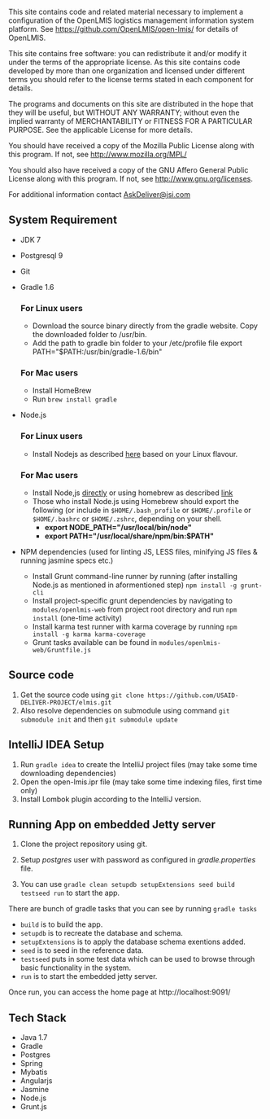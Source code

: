 This site contains code and related material necessary to implement a configuration of the OpenLMIS logistics management information system platform.  See https://github.com/OpenLMIS/open-lmis/ for details of OpenLMIS.

This site contains free software: you can redistribute it and/or modify it under the terms of the appropriate license.  As this site contains code developed by more than one organization and licensed under different terms you should refer to the license terms stated in each component for details.

The programs and documents on this site are distributed in the hope that they will be useful, but WITHOUT ANY WARRANTY; without even the implied warranty of MERCHANTABILITY or FITNESS FOR A PARTICULAR PURPOSE. See the applicable License for more details.

You should have received a copy of the Mozilla Public License along with this program. If not, see http://www.mozilla.org/MPL/

You should also have received a copy of the GNU Affero General Public License along with this program.  If not, see http://www.gnu.org/licenses.

For additional information contact AskDeliver@jsi.com



System Requirement
---------------------------

- JDK 7
- Postgresql 9
- Git
- Gradle 1.6
  ### For Linux users
   * Download the source binary directly from the gradle website.
   Copy the downloaded folder to /usr/bin. 
   * Add the path to gradle bin folder to your /etc/profile file
   export PATH="$PATH:/usr/bin/gradle-1.6/bin"
   
  ### For Mac users
   * Install HomeBrew
   * Run ```brew install gradle```         

- Node.js

  ### For Linux users
   * Install Nodejs as described [here](https://github.com/joyent/node/wiki/Installing-Node.js-via-package-manager#rhelcentosscientific-linux-6) based on your Linux flavour.

  ### For Mac users
  * Install Node,js [directly](http://nodejs.org/) or using homebrew as described [link](http://)
  * Those who install Node.js using Homebrew should export the following (or include in ```$HOME/.bash_profile``` or ```$HOME/.profile``` or ```$HOME/.bashrc``` or ```$HOME/.zshrc```, depending on your shell.
      - **export NODE_PATH="/usr/local/bin/node"**
      - **export PATH="/usr/local/share/npm/bin:$PATH"**  
  
- NPM dependencies (used for linting JS, LESS files, minifying JS files & running jasmine specs etc.)
  * Install Grunt command-line runner by running (after installing Node.js as mentioned in aformentioned step) ```npm install -g grunt-cli```
  * Install project-specific grunt dependencies by navigating to ```modules/openlmis-web``` from project root directory and run ```npm install``` (one-time activity)
  * Install karma test runner with karma coverage by running ```npm install -g karma karma-coverage```
  * Grunt tasks available can be found in ```modules/openlmis-web/Gruntfile.js``` 

Source code 
------------------
 1. Get the source code using ``git clone https://github.com/USAID-DELIVER-PROJECT/elmis.git``
 2. Also resolve dependencies on submodule using command ``git submodule init`` and then ``git submodule update``
 


IntelliJ IDEA Setup
-------------------
1. Run ```gradle idea``` to create the IntelliJ project files (may take some time downloading dependencies)
2. Open the open-lmis.ipr file (may take some time indexing files, first time only)
3. Install Lombok plugin according to the IntelliJ version.

 
Running App on embedded Jetty server
--------------------------------------------------
1. Clone the project repository using git.
3. Setup _postgres_ user with password as configured in _gradle.properties_ file.

3. You can use ```gradle clean setupdb setupExtensions seed build testseed run``` to start the app.
 
 There are bunch of gradle tasks that you can see by running ```gradle tasks```

 - ```build``` is to build the app.
 - ```setupdb``` is to recreate the database and schema.
 - ```setupExtensions``` is to apply the database schema exentions added.
 - ```seed``` is to seed in the reference data.
 - ```testseed``` puts in some test data which can be used to browse through basic functionality in the system.
 - ```run``` is to start the embedded jetty server.

Once run, you can access the home page at http://localhost:9091/

Tech Stack
---------------------------------

 - Java 1.7
 - Gradle
 - Postgres
 - Spring
 - Mybatis
 - Angularjs
 - Jasmine
 - Node.js
 - Grunt.js


